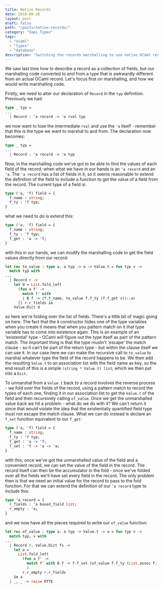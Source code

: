 ```yaml
---
title: Native Records
date: 2018-08-28
layout: post
draft: false
path: "/posts/native-records/"
category: "Xapi Types"
tags:
  - "ocaml"
  - "types"
  - "database"
description: "Switching the records marshalling to use native OCaml records"
---
```


We saw last time how to describe a record as a collection of fields, but our marshalling code converted to and from a type that is awkwardly different from an actual OCaml record. Let's focus first on marshalling, and how we would write marshalling code.

Firstly, we need to alter our declaration of `Record` in the `typ` definition. Previously we had:

```ocaml
type _ typ =
...
  | Record : 'a record -> 'a rval typ
```

we now want to lose the intermediate `rval` and use the `'a` itself - remember that this is the type we want to marshal to and from. The declaration now becomes:

```ocaml
type _ typ =
...
  | Record : 'a record -> 'a typ
```

Now, in the marshalling code we've got to be able to find the values of each field of the record, when what we have in our hands is an `'a record` and an `'a`. The `'a record` has a list of fields in it, so it seems reasonable to extend the definition of the field to include a function to get the value of a field from the record. The current type of a field is:

```ocaml
type ('a, 'f) field = {
  f_name : string;
  f_ty : 'f typ;
}
```

what we need to do is extend this:

```ocaml
type ('a, 'f) field = {
  f_name : string;
  f_ty : 'f typ;
  f_get : 'a -> 'f;
}
```

with this in our hands, we can modify the marshalling code to get the field values directly from our record:

```ocaml
let rec to_value : type a. a typ -> a -> Value.t = fun typ v ->
  match typ with
...
  | Record r ->
    let d = List.fold_left
      (fun a f' ->
        match f' with
        | B f -> (f.f_name, to_value f.f_ty (f.f_get v))::a)
      [] r.r_fields in
    Value.Dict d
```

so here we're folding over the list of fields. There's a little bit of magic going on here. The fact that the `B` constructor hides one of the type variables when you create it means that when you pattern match on it that type variable has to come into existence again. This is an example of an 'existential' type - OCaml will figure out the type itself as part of the pattern match. The important thing is that the type mustn't 'escape' the match clause - so it can't be part of the return type - but within the clause itself we can use it. In our case here we can make the recursive call to `to_value` to marshal whatever type the field of the record happens to be. We then add the resulting `Value.t` to an association list with the field name as key, so the end result of this is a simple `(string * Value.t) list`, which we then put into a `Dict`.

To unmarshal from a `Value.t` back to a record involves the reverse process - we fold over the fields of the record, using a pattern match to record the types of each one, finding it in our association list to get the `Value.t` of the field and then recursively calling `of_value`. Once we get the unmarshalled value back we hit a problem - what do we do with it? We can't return it since that would violate the idea that the existentially quantified field type must not escape the match clause. What we can do instead is declare an `f_set` function equivalent to our `f_get`:

```ocaml
type ('a, 'f) field = {
  f_name : string;
  f_ty : 'f typ;
  f_get : 'a -> 'f;
  f_set : 'f -> 'a -> 'a;
}
```

with this, once we've got the unmarshalled value of the field and a convenient record, we can set the value of the field in the record. The record itself can then be the accumulator in the fold - once we've folded over all the fields we'll have set every field in the record. The only problem then is that we need an initial value for the record to pass to the fold function. For that we can extend the definition of our `'a record` type to include this:

```ocaml
type 'a record = {
  r_fields : 'a boxed_field list;
  r_empty : 'a;
}
```

and we now have all the pieces required to write our `of_value` function:

```ocaml
let rec of_value : type a. a typ -> Value.t -> a = fun typ v ->
  match typ, v with
...
  | Record r, Value.Dict fs ->
    let a =
      List.fold_left
        (fun a f' ->
          match f' with B f -> f.f_set (of_value f.f_ty (List.assoc f.f_name fs)) a
          )
        r.r_empty r.r_fields
    in a
  | _, _ -> raise RTTE
```

